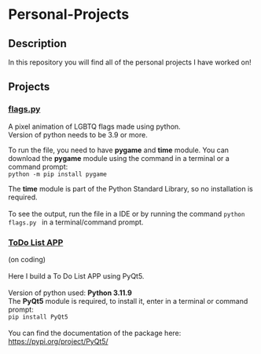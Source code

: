 # Personal-Projects

## Description
In this repository you will find all of the personal projects I have worked on!

## Projects
### [flags.py](https://github.com/Franciline/Personal-Projects/tree/main/Flags-pixel-animation)

A pixel animation of LGBTQ flags made using python.<br/>
Version of python needs to be 3.9 or more. <br/>

To run the file, you need to have **pygame** and **time** module. You can download the **pygame** module using the command in a terminal or a command prompt: <br/>
```python -m pip install pygame```<br/>

The **time** module is part of the Python Standard Library, so no installation is required. <br/><br/> 
To see the output, run the file in a IDE or by running the command ```python flags.py ``` in a terminal/command prompt.

### [ToDo List APP](https://github.com/Franciline/Personal-Projects/tree/main/ToDo-List-APP)
(on coding) <br/><br/>
Here I build a To Do List APP using PyQt5. <br/><br/>
Version of python used: **Python 3.11.9** <br/>
The **PyQt5** module is required, to install it, enter in a terminal or command prompt: <br/>
```pip install PyQt5```<br/><br/>
You can find the documentation of the package here: https://pypi.org/project/PyQt5/



